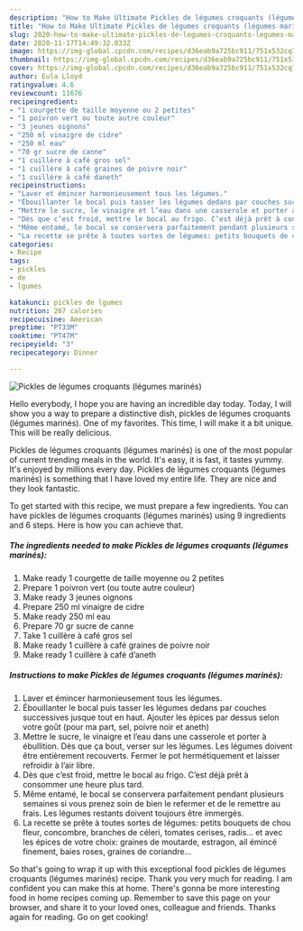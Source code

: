 ```yaml
---
description: "How to Make Ultimate Pickles de légumes croquants (légumes marinés)"
title: "How to Make Ultimate Pickles de légumes croquants (légumes marinés)"
slug: 2020-how-to-make-ultimate-pickles-de-legumes-croquants-legumes-marines
date: 2020-11-17T14:49:32.033Z
image: https://img-global.cpcdn.com/recipes/d36eab9a725bc911/751x532cq70/pickles-de-legumes-croquants-legumes-marines-photo-principale-de-la-recette.jpg
thumbnail: https://img-global.cpcdn.com/recipes/d36eab9a725bc911/751x532cq70/pickles-de-legumes-croquants-legumes-marines-photo-principale-de-la-recette.jpg
cover: https://img-global.cpcdn.com/recipes/d36eab9a725bc911/751x532cq70/pickles-de-legumes-croquants-legumes-marines-photo-principale-de-la-recette.jpg
author: Eula Lloyd
ratingvalue: 4.6
reviewcount: 11676
recipeingredient:
- "1 courgette de taille moyenne ou 2 petites"
- "1 poivron vert ou toute autre couleur"
- "3 jeunes oignons"
- "250 ml vinaigre de cidre"
- "250 ml eau"
- "70 gr sucre de canne"
- "1 cuillère à café gros sel"
- "1 cuillère à café graines de poivre noir"
- "1 cuillère à café daneth"
recipeinstructions:
- "Laver et émincer harmonieusement tous les légumes."
- "Ébouillanter le bocal puis tasser les légumes dedans par couches successives jusque tout en haut. Ajouter les épices par dessus selon votre goût (pour ma part, sel, poivre noir et aneth)"
- "Mettre le sucre, le vinaigre et l’eau dans une casserole et porter à ébullition. Dès que ça bout, verser sur les légumes. Les légumes doivent être entièrement recouverts. Fermer le pot hermétiquement et laisser refroidir à l’air libre."
- "Dès que c’est froid, mettre le bocal au frigo. C’est déjà prêt à consommer une heure plus tard."
- "Même entamé, le bocal se conservera parfaitement pendant plusieurs semaines si vous prenez soin de bien le refermer et de le remettre au frais. Les légumes restants doivent toujours être immergés."
- "La recette se prête à toutes sortes de légumes: petits bouquets de chou fleur, concombre, branches de céleri, tomates cerises, radis... et avec les épices de votre choix: graines de moutarde, estragon, ail émincé finement, baies roses, graines de coriandre..."
categories:
- Recipe
tags:
- pickles
- de
- lgumes

katakunci: pickles de lgumes 
nutrition: 267 calories
recipecuisine: American
preptime: "PT33M"
cooktime: "PT47M"
recipeyield: "3"
recipecategory: Dinner

---
```



![Pickles de légumes croquants (légumes marinés)](https://img-global.cpcdn.com/recipes/d36eab9a725bc911/751x532cq70/pickles-de-legumes-croquants-legumes-marines-photo-principale-de-la-recette.jpg)

Hello everybody, I hope you are having an incredible day today. Today, I will show you a way to prepare a distinctive dish, pickles de légumes croquants (légumes marinés). One of my favorites. This time, I will make it a bit unique. This will be really delicious.



Pickles de légumes croquants (légumes marinés) is one of the most popular of current trending meals in the world. It's easy, it is fast, it tastes yummy. It's enjoyed by millions every day. Pickles de légumes croquants (légumes marinés) is something that I have loved my entire life. They are nice and they look fantastic.


To get started with this recipe, we must prepare a few ingredients. You can have pickles de légumes croquants (légumes marinés) using 9 ingredients and 6 steps. Here is how you can achieve that.

<!--inarticleads1-->

##### The ingredients needed to make Pickles de légumes croquants (légumes marinés):

1. Make ready 1 courgette de taille moyenne ou 2 petites
1. Prepare 1 poivron vert (ou toute autre couleur)
1. Make ready 3 jeunes oignons
1. Prepare 250 ml vinaigre de cidre
1. Make ready 250 ml eau
1. Prepare 70 gr sucre de canne
1. Take 1 cuillère à café gros sel
1. Make ready 1 cuillère à café graines de poivre noir
1. Make ready 1 cuillère à café d’aneth




<!--inarticleads2-->

##### Instructions to make Pickles de légumes croquants (légumes marinés):

1. Laver et émincer harmonieusement tous les légumes.
1. Ébouillanter le bocal puis tasser les légumes dedans par couches successives jusque tout en haut. Ajouter les épices par dessus selon votre goût (pour ma part, sel, poivre noir et aneth)
1. Mettre le sucre, le vinaigre et l’eau dans une casserole et porter à ébullition. Dès que ça bout, verser sur les légumes. Les légumes doivent être entièrement recouverts. Fermer le pot hermétiquement et laisser refroidir à l’air libre.
1. Dès que c’est froid, mettre le bocal au frigo. C’est déjà prêt à consommer une heure plus tard.
1. Même entamé, le bocal se conservera parfaitement pendant plusieurs semaines si vous prenez soin de bien le refermer et de le remettre au frais. Les légumes restants doivent toujours être immergés.
1. La recette se prête à toutes sortes de légumes: petits bouquets de chou fleur, concombre, branches de céleri, tomates cerises, radis... et avec les épices de votre choix: graines de moutarde, estragon, ail émincé finement, baies roses, graines de coriandre...




So that's going to wrap it up with this exceptional food pickles de légumes croquants (légumes marinés) recipe. Thank you very much for reading. I am confident you can make this at home. There's gonna be more interesting food in home recipes coming up. Remember to save this page on your browser, and share it to your loved ones, colleague and friends. Thanks again for reading. Go on get cooking!
